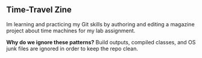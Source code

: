 ## Time-Travel Zine
Im learning and practicing my Git skills by authoring and editing a magazine project about time machines for my lab assignment.

**Why do we ignore these patterns?** Build outputs, compiled classes, and OS junk files are ignored in order to keep the repo clean.

